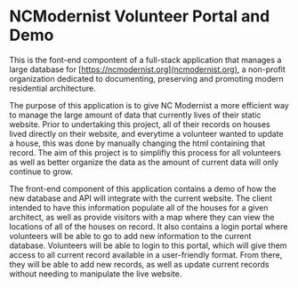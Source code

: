 # NCModernist Volunteer Portal and Demo

This is the font-end compontent of a full-stack application that manages a large database for [https://ncmodernist.org](ncmodernist.org), a non-profit organization dedicated to documenting, preserving and promoting modern residential architecture. 

The purpose of this application is to give NC Modernist a more efficient way to manage the large amount of data that currently lives of their static website. Prior to undertaking this project, all of their records on houses lived directly on their website, and everytime a volunteer wanted to update a house, this was done by manually changing the html containing that record. The aim of this project is to simplifly this process for all volunteers as well as better organize the data as the amount of current data will only continue to grow.

The front-end component of this application contains a demo of how the new database and API will integrate with the current website. The client intended to have this information populate all of the houses for a given architect, as well as provide visitors with a map where they can view the locations of all of the houses on record. It also contains a login portal where volunteers will be able to go to add new information to the current database. Volunteers will be able to login to this portal, which will give them access to all current record available in a user-friendly format. From there, they will be able to add new records, as well as update current records without needing to manipulate the live website.
